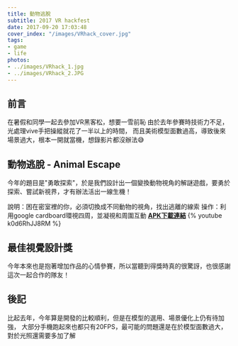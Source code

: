 ```yaml
---
title: 動物逃脫
subtitle: 2017 VR hackfest
date: 2017-09-20 17:03:48
cover_index: "/images/VRhack_cover.jpg"
tags:
- game
- life
photos:
- ../images/VRhack_1.jpg
- ../images/VRhack_2.JPG
---
```

## 前言
在暑假和同學一起去參加VR黑客松，想要一雪前恥
由於去年參賽時技術力不足，光處理vive手把操縱就花了一半以上的時間，
而且美術模型面數過高，導致後來場景過大，根本一開就當機，想錄影片都沒辦法😅

## 動物逃脫 - Animal Escape
今年的題目是"勇敢探索"，於是我們設計出一個變換動物視角的解謎遊戲，要勇於探索、嘗試新視界，才有辦法活出一線生機！

說明：困在密室裡的你，必須切換成不同動物的視角，找出逃離的線索
操作：利用google cardboard環視四周，並凝視和周圍互動
**[APK下載連結](http://bit.ly/2JrXxKS)**
{% youtube k0d6RhJJ8RM %}

## 最佳視覺設計獎
今年本來也是抱著增加作品的心情參賽，所以當聽到得獎時真的很驚訝，也很感謝這次一起合作的隊友！

## 後記
比起去年，今年算是開發的比較順利，但是在模型的選用、場景優化上仍有待加強，
大部分手機跑起來也都只有20FPS，最可能的問題還是在於模型面數過大，對於光照還需要多加了解
